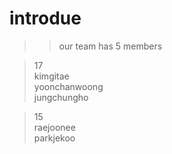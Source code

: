 introdue
=======
>>our team has 5 members  


>17  
kimgitae  
yoonchanwoong  
jungchungho  


>15  
raejoonee  
parkjekoo  
